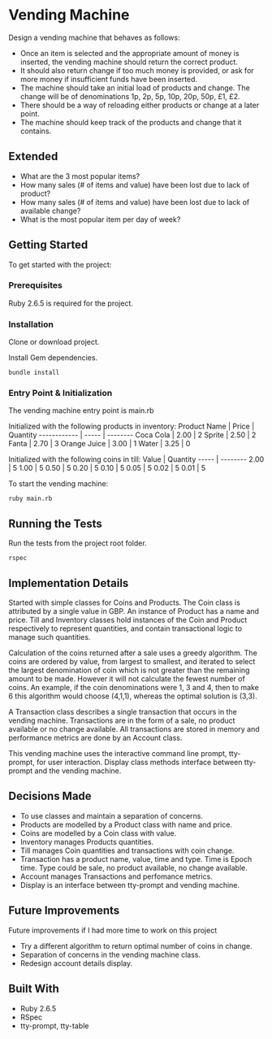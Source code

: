 # Vending Machine
Design a vending machine that behaves as follows:
- Once an item is selected and the appropriate amount of money is inserted,
the vending machine should return the correct product.
- It should also return change if too much money is provided, or ask for more
money if insufficient funds have been inserted.
- The machine should take an initial load of products and change. The change
will be of denominations 1p, 2p, 5p, 10p, 20p, 50p, £1, £2.
- There should be a way of reloading either products or change at a later point.
- The machine should keep track of the products and change that it contains.

## Extended

- What are the 3 most popular items?
- How many sales (# of items and value) have been lost due to lack of product?
- How many sales (# of items and value) have been lost due to lack of available change?
- What is the most popular item per day of week?

## Getting Started
To get started with the project:

### Prerequisites
Ruby 2.6.5 is required for the project.

### Installation
Clone or download project.

Install Gem dependencies.
```
bundle install
```

### Entry Point & Initialization
The vending machine entry point is main.rb

Initialized with the following products in inventory:
Product Name | Price | Quantity
------------ | ----- | --------
Coca Cola | 2.00 | 2
Sprite | 2.50 | 2
Fanta | 2.70 | 3
Orange Juice | 3.00 | 1
Water | 3.25 | 0

Initialized with the following coins in till:
Value | Quantity
----- | --------
2.00 | 5
1.00 | 5
0.50 | 5
0.20 | 5
0.10 | 5
0.05 | 5
0.02 | 5
0.01 | 5

To start the vending machine:
```
ruby main.rb
```

## Running the Tests
Run the tests from the project root folder.
```
rspec
```

## Implementation Details
Started with simple classes for Coins and Products. The Coin class is attributed by a single value in GBP. An instance of Product has a name and price. Till and Inventory classes hold instances of the Coin and Product respectively to represent quantities, and contain transactional logic to manage such quantities.

Calculation of the coins returned after a sale uses a greedy algorithm. The coins are ordered by value, from largest to smallest, and iterated to select the largest denomination of coin which is not greater than the remaining amount to be made. However it will not calculate the fewest number of coins. An example, if the coin denominations were 1, 3 and 4, then to make 6 this algorithm would choose (4,1,1), whereas the optimal solution is (3,3).

A Transaction class describes a single transaction that occurs in the vending machine. Transactions are in the form of a sale, no product available or no change available. All transactions are stored in memory and performance metrics are done by an Account class.

This vending machine uses the interactive command line prompt, tty-prompt, for user interaction. Display class methods interface between tty-prompt and the vending machine.

## Decisions Made
- To use classes and maintain a separation of concerns.
- Products are modelled by a Product class with name and price.
- Coins are modelled by a Coin class with value.
- Inventory manages Products quantities.
- Till manages Coin quantities and transactions with coin change.
- Transaction has a product name, value, time and type. Time is Epoch time. Type could be sale, no product available, no change available.
- Account manages Transactions and perfomance metrics.
- Display is an interface between tty-prompt and vending machine.

## Future Improvements
Future improvements if I had more time to work on this project

- Try a different algorithm to return optimal number of coins in change.
- Separation of concerns in the vending machine class.
- Redesign account details display.

## Built With
- Ruby 2.6.5
- RSpec
- tty-prompt, tty-table